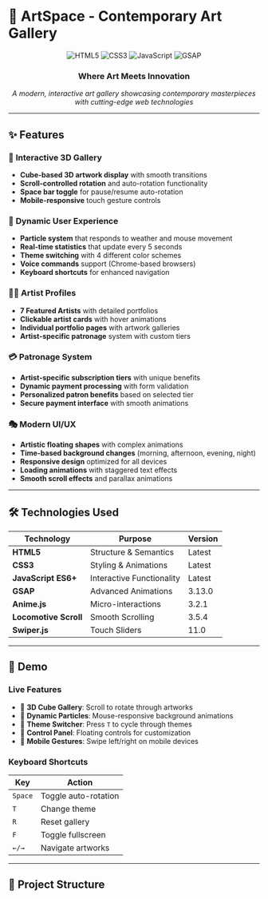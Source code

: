 # 🎨 ArtSpace - Contemporary Art Gallery

<div align="center">
  <img src="https://img.shields.io/badge/HTML5-E34F26?style=for-the-badge&logo=html5&logoColor=white" alt="HTML5">
  <img src="https://img.shields.io/badge/CSS3-1572B6?style=for-the-badge&logo=css3&logoColor=white" alt="CSS3">
  <img src="https://img.shields.io/badge/JavaScript-F7DF1E?style=for-the-badge&logo=javascript&logoColor=black" alt="JavaScript">
  <img src="https://img.shields.io/badge/GSAP-88CE02?style=for-the-badge&logo=greensock&logoColor=white" alt="GSAP">
</div>

<div align="center">
  <h3>Where Art Meets Innovation</h3>
  <p><em>A modern, interactive art gallery showcasing contemporary masterpieces with cutting-edge web technologies</em></p>
</div>

---

## ✨ Features

### 🚀 **Interactive 3D Gallery**
- **Cube-based 3D artwork display** with smooth transitions
- **Scroll-controlled rotation** and auto-rotation functionality
- **Space bar toggle** for pause/resume auto-rotation
- **Mobile-responsive** touch gesture controls

### 🎯 **Dynamic User Experience**
- **Particle system** that responds to weather and mouse movement
- **Real-time statistics** that update every 5 seconds
- **Theme switching** with 4 different color schemes
- **Voice commands** support (Chrome-based browsers)
- **Keyboard shortcuts** for enhanced navigation

### 👨‍🎨 **Artist Profiles**
- **7 Featured Artists** with detailed portfolios
- **Clickable artist cards** with hover animations
- **Individual portfolio pages** with artwork galleries
- **Artist-specific patronage** system with custom tiers

### 💳 **Patronage System**
- **Artist-specific subscription tiers** with unique benefits
- **Dynamic payment processing** with form validation
- **Personalized patron benefits** based on selected tier
- **Secure payment interface** with smooth animations

### 🎭 **Modern UI/UX**
- **Artistic floating shapes** with complex animations
- **Time-based background changes** (morning, afternoon, evening, night)
- **Responsive design** optimized for all devices
- **Loading animations** with staggered text effects
- **Smooth scroll effects** and parallax animations

---

## 🛠️ Technologies Used

| Technology | Purpose | Version |
|------------|---------|---------|
| **HTML5** | Structure & Semantics | Latest |
| **CSS3** | Styling & Animations | Latest |
| **JavaScript ES6+** | Interactive Functionality | Latest |
| **GSAP** | Advanced Animations | 3.13.0 |
| **Anime.js** | Micro-interactions | 3.2.1 |
| **Locomotive Scroll** | Smooth Scrolling | 3.5.4 |
| **Swiper.js** | Touch Sliders | 11.0 |

---

## 🎪 Demo

### **Live Features**
- 🎨 **3D Cube Gallery**: Scroll to rotate through artworks
- 🎵 **Dynamic Particles**: Mouse-responsive background animations  
- 🌈 **Theme Switcher**: Press `T` to cycle through themes
- 🔧 **Control Panel**: Floating controls for customization
- 📱 **Mobile Gestures**: Swipe left/right on mobile devices

### **Keyboard Shortcuts**
| Key | Action |
|-----|--------|
| `Space` | Toggle auto-rotation |
| `T` | Change theme |
| `R` | Reset gallery |
| `F` | Toggle fullscreen |
| `←/→` | Navigate artworks |

---

## 📁 Project Structure

